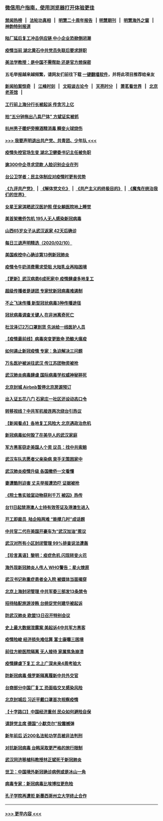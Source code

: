 ### [微信用户指南，使用浏览器打开体验更佳](https://github.com/gfw-breaker/banned-news1/blob/master/indexes/wechat-guide.md?t=0)
#### [禁闻热榜](热点新闻.md?t=0)  &nbsp;&nbsp;|&nbsp;&nbsp; [法轮功真相](https://github.com/gfw-breaker/truth/blob/master/README.md?t=0) &nbsp;&nbsp;|&nbsp;&nbsp; [明慧二十周年报告](https://github.com/gfw-breaker/mh-reports/blob/master/README.md?t=0) &nbsp;&nbsp;|&nbsp;&nbsp;[明慧期刊](https://github.com/gfw-breaker/mh-qikan) &nbsp;&nbsp;|&nbsp;&nbsp; [明慧海外之窗](https://github.com/gfw-breaker/mh-news/blob/master/README.md?t=0) &nbsp;&nbsp;|&nbsp;&nbsp; [神韵特别报道](https://github.com/gfw-breaker/mh-news/blob/master/shenyun.md?t=0)
#### [陆厂延后复工冲击供应链 中小企业恐掀倒闭潮](../pages/nsc413/n11859772.md?t=02111544) 
#### [疫情当前 湖北黄石中共党员失联后要求辞职](../pages/nsc413/n11860118.md?t=02111544) 
#### [美法学教授：是中国不需帮助 还是官方想保密](../pages/nsc413/n11859492.md?t=02111544) 
#### 五毛举报越来越频繁，请网友们前往下载 [一键翻墙软件](https://github.com/gfw-breaker/ssr-accounts)，并将此项目推荐给亲友
#### [新闻拍案惊奇](https://github.com/gfw-breaker/banned-news1/blob/master/pages/link4.md) &nbsp;&nbsp;|&nbsp;&nbsp; [江峰时刻](https://github.com/gfw-breaker/banned-news1/blob/master/pages/link4.md) &nbsp;&nbsp;|&nbsp;&nbsp; [文昭谈古论今](https://github.com/gfw-breaker/banned-news1/blob/master/pages/link4.md) &nbsp;&nbsp;|&nbsp;&nbsp; [天亮时分](https://github.com/gfw-breaker/banned-news1/blob/master/pages/link4.md) &nbsp;&nbsp;|&nbsp;&nbsp; [萧茗看世界](https://github.com/gfw-breaker/banned-news1/blob/master/pages/link4.md) &nbsp;&nbsp;|&nbsp;&nbsp; [北京老茶馆](https://github.com/gfw-breaker/banned-news1/blob/master/pages/link4.md) &nbsp;&nbsp;|&nbsp;&nbsp; 
#### [工行前上海分行长被起诉 传贪污上亿](../pages/nsc413/n11860139.md?t=02111544) 
#### [拍“五分钟拖出八具尸体” 方斌证实被抓](../pages/nsc413/n11860090.md?t=02111544) 
#### [杭州男子暖炉旁擦酒精消毒 瞬变火球烧伤](../pages/nsc413/n11860071.md?t=02111544) 
#### [>>> 我要声明退出共产党、共青团、少年队 <<<](https://github.com/begood0513/goodnews/blob/master/quit/letter.md) 
#### [疫情失控官场生变 湖北卫健委书记主任被免职](../pages/nsc413/n11859848.md?t=02111544) 
#### [逾300中企寻求贷款 人脸识别企业在列](../pages/nsc413/n11860100.md?t=02111544) 
#### [台公卫学者：民主体制应对疫情时更有优势](../pages/nsc413/n11860023.md?t=02111544) 
#### [《九评共产党》](https://github.com/begood0513/9ping.md/blob/master/README.md) &nbsp;|&nbsp; [《解体党文化》](../../../../jtdwh.md/blob/master/README.md)  &nbsp;|&nbsp; [《共产主义的终极目的》](../../../../gczydzjmd.md/blob/master/README.md) &nbsp;|&nbsp; [《魔鬼在统治我们的世界》](../../../../mgztzwmdsj.md/blob/master/README.md) 
#### [女星王家淇晒武汉医护照 侄女躺医院地上睡觉](../pages/nsc413/n11859756.md?t=02111544) 
#### [美首架撤侨包机 195人无人感染新冠病毒](../pages/nsc413/n11859908.md?t=02111544) 
#### [山西65岁女子从武汉返家 42天后确诊](../pages/nsc413/n11859912.md?t=02111544) 
#### [每日三退声明精选（2020/02/10）](../pages/nsc413/n11860031.md?t=02111544) 
#### [美国疾控中心确诊第13例新冠肺炎](../pages/nsc413/n11859966.md?t=02111544) 
#### [疫情令牛奶消费需求受阻 大陆乳业再陷困境](../pages/nsc413/n11859859.md?t=02111544) 
#### [【更新】武汉病患6成死家中 疫情肆虐多地复工](../pages/nsc413/n11801312.md?t=02111544) 
#### [超级传播者是谜团 专家忧新冠病毒难遏制](../pages/nsc413/n11859686.md?t=02111544) 
#### [不止飞沫传播 新型冠状病毒3种传播途径](../pages/nsc413/n11859060.md?t=02111544) 
#### [冠状病毒调查关键人 在非洲离奇死亡](../pages/nsc413/n11859798.md?t=02111544) 
#### [杜汶泽订2万口罩到货 先派给一线医护人员](../pages/nsc413/n11859214.md?t=02111544) 
#### [【疫情最前线】病毒突变更致命 恐酿大瘟疫](../pages/nsc413/n11859604.md?t=02111544) 
#### [如何遏止新冠疫情 专家：急迫解决三问题](../pages/nsc413/n11859685.md?t=02111544) 
#### [万名医护被派往武汉 传江苏团物资被抢](../pages/nsc413/n11859585.md?t=02111544) 
#### [武汉肺炎病毒肆虐 国际病毒学权威神秘猝死](../pages/nsc413/n11833010.md?t=02111544) 
#### [北京封城 Airbnb暂停北京房源预订](../pages/nsc413/n11859659.md?t=02111544) 
#### [出入证五花八门 石家庄一社区还设动态口令](../pages/nsc413/n11859510.md?t=02111544) 
#### [转移视线？中共军机接连两次绕台引热议](../pages/nsc413/n11859346.md?t=02111544) 
#### [【新闻看点】各地复工风险大 北京遇政治危机](../pages/nsc413/n11859164.md?t=02111544) 
#### [新冠病毒如何毁了在美华人的武汉家庭](../pages/nsc413/n11859524.md?t=02111544) 
#### [军方黑客窃走美国人个资 议员：找中共索赔](../pages/nsc413/n11859371.md?t=02111544) 
#### [武汉车队志愿者父亲染病 束手无策困家中](../pages/nsc413/n11859117.md?t=02111544) 
#### [武汉肺炎疫情升级 各国撤侨一文看懂](../pages/nsc413/n11859313.md?t=02111544) 
#### [妻遭酷刑迫害 丈夫举报遭恐吓 证据被抢](../pages/nsc413/n11858478.md?t=02111544) 
#### [《院士售实验室动物获利千万 被囚》热传](../pages/nsc413/n11859316.md?t=02111544) 
#### [台11日起禁港澳人士持有效签证及港澳生进入](../pages/nsc413/n11858423.md?t=02111544) 
#### [开工即裁员  陆企陷两难 “能撑几时”成话题](../pages/nsc413/n11859127.md?t=02111544) 
#### [中共官二代在美国开豪车为“武汉加油”惹议](../pages/nsc413/n11859039.md?t=02111544) 
#### [武汉对所有小区封闭管理 99%排查说法遭轰](../pages/nsc413/n11859264.md?t=02111544) 
#### [【珍言真语】黎明：疫症危机 闪现转变火花](../pages/nsc413/n11859199.md?t=02111544) 
#### [海外现新冠肺炎人传人 WHO警告：星火燎原](../pages/nsc413/n11859252.md?t=02111544) 
#### [武汉书记称重症患者全入院 被媒体当面揭穿](../pages/nsc413/n11859218.md?t=02111544) 
#### [北京上海封闭管理 中共军委三部发13条禁令](../pages/nsc413/n11859098.md?t=02111544) 
#### [招待陆配旅游涉贿 台统促党何建华被起诉](../pages/nsc413/n11858696.md?t=02111544) 
#### [防武汉肺炎 欧盟13日召开特别会议](../pages/nsc413/n11859088.md?t=02111544) 
#### [史上最大数据泄露案 美起诉4中共军方黑客](../pages/nsc413/n11859115.md?t=02111544) 
#### [疫情险峻 经济损失难估算 富士康曝三困境](../pages/nsc413/n11859120.md?t=02111544) 
#### [前往方舱医院隔离 无人接待 家属焦急崩溃](../pages/nsc413/n11859068.md?t=02111544) 
#### [疫情肆虐下复工 北上广深未来4周考验大](../pages/nsc413/n11859066.md?t=02111544) 
#### [防新冠病毒 俄罗斯隔离履新中共外交官](../pages/nsc413/n11859079.md?t=02111544) 
#### [台商部分中国厂复工 恐面临交叉感染风险](../pages/nsc413/n11858646.md?t=02111544) 
#### [北京封城后 习近平戴口罩首次视察疫情](../pages/nsc413/n11858828.md?t=02111544) 
#### [【十字路口】中国经济重创 民众如何避险自保](../pages/nsc413/n11857098.md?t=02111544) 
#### [请辞党主席 德国“小默克尔”投震撼弹](../pages/nsc413/n11858583.md?t=02111544) 
#### [新年前后 近200名法轮功学员被非法判刑](../pages/nsc413/n11855720.md?t=02111544) 
#### [对抗新冠病毒 台韩采取更严格的旅行限制](../pages/nsc413/n11858936.md?t=02111544) 
#### [武汉同济移植科教授林正斌死于新冠肺炎](../pages/nsc413/n11858844.md?t=02111544) 
#### [世卫：中国境外新冠确诊病例或是冰山一角](../pages/nsc413/n11858781.md?t=02111544) 
#### [病毒专家：新冠病毒比埃博拉更危险](../pages/nsc413/n11858572.md?t=02111544) 
#### [孔子学院再遭拒 新墨西哥州立大学终止合作](../pages/nsc413/n11858661.md?t=02111544) 

----
#### [ >>> 更早内容 <<< ](../indexes/nsc413-earlier.md)
